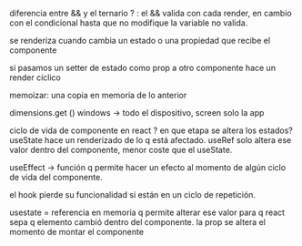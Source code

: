 
diferencia entre && y el ternario ? : 
el && valida con cada render, en cambio con el condicional hasta que no modifique
la variable no valida. 

se renderiza cuando cambia un estado o una propiedad que recibe el componente

si pasamos un setter de estado como prop a otro componente hace un render cíclico

memoizar: una copia en memoria de lo anterior

dimensions.get () windows -> todo el dispositivo, screen solo la app

ciclo de vida de componente en react ? 
en que etapa se altera los estados? 
useState hace un renderizado de lo q está afectado.
useRef solo altera ese valor dentro del componente, menor coste que el useState.

useEffect -> función q permite hacer un efecto al momento de algún ciclo de vida del componente. 

el hook pierde su funcionalidad si están en un ciclo de repetición.

usestate = referencia en memoria q permite alterar ese valor para q react sepa q elemento cambió dentro del componente.
la prop se altera el momento de montar el componente 